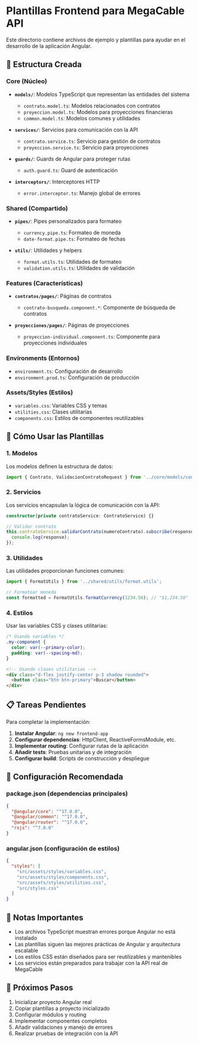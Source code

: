 # Plantillas Frontend para MegaCable API

Este directorio contiene archivos de ejemplo y plantillas para ayudar en el desarrollo de la aplicación Angular.

## 📁 Estructura Creada

### Core (Núcleo)
- **`models/`**: Modelos TypeScript que representan las entidades del sistema
  - `contrato.model.ts`: Modelos relacionados con contratos
  - `proyeccion.model.ts`: Modelos para proyecciones financieras
  - `common.model.ts`: Modelos comunes y utilidades

- **`services/`**: Servicios para comunicación con la API
  - `contrato.service.ts`: Servicio para gestión de contratos
  - `proyeccion.service.ts`: Servicio para proyecciones

- **`guards/`**: Guards de Angular para proteger rutas
  - `auth.guard.ts`: Guard de autenticación

- **`interceptors/`**: Interceptores HTTP
  - `error.interceptor.ts`: Manejo global de errores

### Shared (Compartido)
- **`pipes/`**: Pipes personalizados para formateo
  - `currency.pipe.ts`: Formateo de moneda
  - `date-format.pipe.ts`: Formateo de fechas

- **`utils/`**: Utilidades y helpers
  - `format.utils.ts`: Utilidades de formateo
  - `validation.utils.ts`: Utilidades de validación

### Features (Características)
- **`contratos/pages/`**: Páginas de contratos
  - `contrato-busqueda.component.*`: Componente de búsqueda de contratos

- **`proyecciones/pages/`**: Páginas de proyecciones
  - `proyeccion-individual.component.ts`: Componente para proyecciones individuales

### Environments (Entornos)
- `environment.ts`: Configuración de desarrollo
- `environment.prod.ts`: Configuración de producción

### Assets/Styles (Estilos)
- `variables.css`: Variables CSS y temas
- `utilities.css`: Clases utilitarias
- `components.css`: Estilos de componentes reutilizables

## 🚀 Cómo Usar las Plantillas

### 1. Modelos
Los modelos definen la estructura de datos:

```typescript
import { Contrato, ValidacionContratoRequest } from '../core/models/contrato.model';
```

### 2. Servicios
Los servicios encapsulan la lógica de comunicación con la API:

```typescript
constructor(private contratoService: ContratoService) {}

// Validar contrato
this.contratoService.validarContrato(numeroContrato).subscribe(response => {
  console.log(response);
});
```

### 3. Utilidades
Las utilidades proporcionan funciones comunes:

```typescript
import { FormatUtils } from '../shared/utils/format.utils';

// Formatear moneda
const formatted = FormatUtils.formatCurrency(1234.56); // "$1,234.56"
```

### 4. Estilos
Usar las variables CSS y clases utilitarias:

```css
/* Usando variables */
.my-component {
  color: var(--primary-color);
  padding: var(--spacing-md);
}
```

```html
<!-- Usando clases utilitarias -->
<div class="d-flex justify-center p-3 shadow rounded">
  <button class="btn btn-primary">Buscar</button>
</div>
```

## 📋 Tareas Pendientes

Para completar la implementación:

1. **Instalar Angular**: `ng new frontend-app`
2. **Configurar dependencias**: HttpClient, ReactiveFormsModule, etc.
3. **Implementar routing**: Configurar rutas de la aplicación
4. **Añadir tests**: Pruebas unitarias y de integración
5. **Configurar build**: Scripts de construcción y despliegue

## 🔧 Configuración Recomendada

### package.json (dependencias principales)
```json
{
  "@angular/core": "^17.0.0",
  "@angular/common": "^17.0.0",
  "@angular/router": "^17.0.0",
  "rxjs": "^7.0.0"
}
```

### angular.json (configuración de estilos)
```json
{
  "styles": [
    "src/assets/styles/variables.css",
    "src/assets/styles/components.css",
    "src/assets/styles/utilities.css",
    "src/styles.css"
  ]
}
```

## 📖 Notas Importantes

- Los archivos TypeScript muestran errores porque Angular no está instalado
- Las plantillas siguen las mejores prácticas de Angular y arquitectura escalable
- Los estilos CSS están diseñados para ser reutilizables y mantenibles
- Los servicios están preparados para trabajar con la API real de MegaCable

## 🎯 Próximos Pasos

1. Inicializar proyecto Angular real
2. Copiar plantillas a proyecto inicializado
3. Configurar módulos y routing
4. Implementar componentes completos
5. Añadir validaciones y manejo de errores
6. Realizar pruebas de integración con la API

